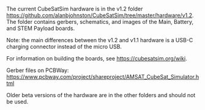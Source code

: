 The current CubeSatSim hardware is in the v1.2 folder https://github.com/alanbjohnston/CubeSatSim/tree/master/hardware/v1.2.  The folder contains gerbers, schematics, and images of the Main, Battery, and STEM Payload boards.

Note: the main differences between the v1.2 and v1.1 hardware is a USB-C charging connector instead of the micro USB.

For information on building the boards, see https://cubesatsim.org/wiki.

Gerber files on PCBWay: https://www.pcbway.com/project/shareproject/AMSAT_CubeSat_Simulator.html

Older beta versions of the hardware are in the other folders and should not be used.
